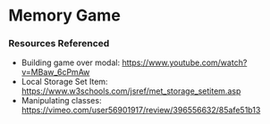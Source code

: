 # Memory Game

### Resources Referenced
- Building game over modal: https://www.youtube.com/watch?v=MBaw_6cPmAw
- Local Storage Set Item: https://www.w3schools.com/jsref/met_storage_setitem.asp
- Manipulating classes: https://vimeo.com/user56901917/review/396556632/85afe51b13